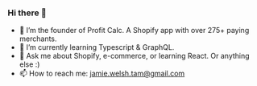 ### Hi there 👋

- 🔭 I’m the founder of Profit Calc. A Shopify app with over 275+ paying merchants. 
- 🌱 I’m currently learning Typescript & GraphQL.
- 💬 Ask me about Shopify, e-commerce, or learning React. Or anything else :)
- 📫 How to reach me: jamie.welsh.tam@gmail.com

<!--
**jamiewtam/jamiewtam** is a ✨ _special_ ✨ repository because its `README.md` (this file) appears on your GitHub profile.
-->
